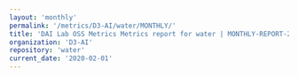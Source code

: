 ```yaml
---
layout: 'monthly'
permalink: '/metrics/D3-AI/water/MONTHLY/'
title: 'DAI Lab OSS Metrics Metrics report for water | MONTHLY-REPORT-2020-02-01'
organization: 'D3-AI'
repository: 'water'
current_date: '2020-02-01'
---
```

